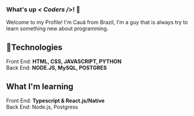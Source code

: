 ### What's up <i>< Coders /></i>! 👋
Welcome to my Profile! I'm Cauã from Brazil, I'm a guy that is always try to learn something new about programming.<br>

## 💫Technologies

Front End: <strong>HTML, CSS, JAVASCRIPT, PYTHON</strong> <br>
Back End: <strong>NODE.JS, MySQL, POSTGRES</strong>

## What I'm learning

Front End: <strong> Typescript & React.js/Native </strong> <br>
Back  End: <strnog> Node.js, Postgress</strong>

